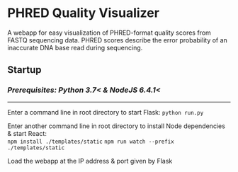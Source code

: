 # PHRED Quality Visualizer

A webapp for easy visualization of PHRED-format quality scores from FASTQ sequencing data.
PHRED scores describe the error probability of an inaccurate DNA base read during sequencing.

## Startup

### *Prerequisites: Python 3.7< & NodeJS 6.4.1<*  

***

Enter a command line in root directory to start Flask:
```python run.py```  

Enter another command line in root directory to install Node dependencies & start React:  
```npm install ./templates/static```
```npm run watch --prefix ./templates/static```  

Load the webapp at the IP address & port given by Flask
